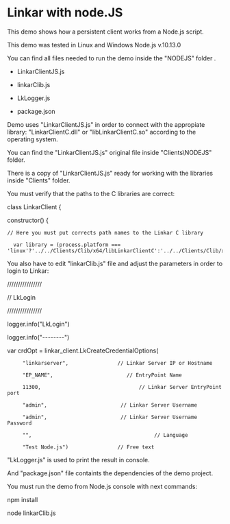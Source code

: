# Linkar with node.JS

This demo shows how a persistent client works from a Node.js script.

This demo was tested in Linux and Windows Node.js v.10.13.0

You can find all files needed to run the demo inside the "NODEJS" folder .

- LinkarClientJS.js

- linkarClib.js

- LkLogger.js

- package.json


Demo uses "LinkarClientJS.js" in order to connect with the appropiate library: "LinkarClientC.dll" or "libLinkarClientC.so" according to the operating system.

You can find the "LinkarClientJS.js" original file inside "Clients\NODEJS" folder.

There is a copy of "LinkarClientJS.js" ready for working with the libraries inside "Clients" folder.

You must verify that the paths to the C libraries are correct:

class LinkarClient {

  constructor() {

    // Here you must put corrects path names to the Linkar C library

      var library = (process.platform === 'linux'?'../../Clients/Clib/x64/libLinkarClientC':'../../Clients/Clib/x64/LinkarClientC');

 

You also have to edit "linkarClib.js" file and adjust the parameters in order to login to Linkar:

////////////////

// LkLogin

////////////////

logger.info("LkLogin")

logger.info("--------")

var crdOpt = linkar_client.LkCreateCredentialOptions(

         "linkarserver",                // Linkar Server IP or Hostname
         
         "EP_NAME",                        // EntryPoint Name

         11300,                                // Linkar Server EntryPoint port

         "admin",                        // Linkar Server Username

         "admin",                        // Linkar Server Username Password

         "",                                        // Language

         "Test Node.js")                // Free text

 

"LkLogger.js" is used to print the result in console.

And "package.json" file containts the dependencies of the demo project.
 

You must run the demo from Node.js console with next commands:

npm install

node linkarClib.js

 
